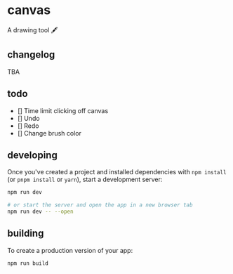 # canvas

A drawing tool 🖋️

## changelog

TBA

## todo

- [] Time limit clicking off canvas
- [] Undo
- [] Redo
- [] Change brush color

## developing

Once you've created a project and installed dependencies with `npm install` (or `pnpm install` or `yarn`), start a development server:

```bash
npm run dev

# or start the server and open the app in a new browser tab
npm run dev -- --open
```

## building

To create a production version of your app:

```bash
npm run build
```
